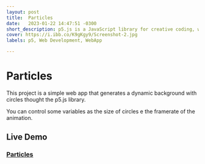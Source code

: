 ```yaml
---
layout: post
title:  Particles
date:   2023-01-22 14:47:51 -0300
short_description: p5.js is a JavaScript library for creative coding, with a focus on making coding accessible and inclusive for artists, designers, educators, beginners, and anyone else! 
cover: https://i.ibb.co/K9gKgy9/Screenshot-2.jpg
labels: p5, Web Development, WebApp

---
```



# Particles

This project is a simple web app that generates a dynamic background with circles thought the p5.js library.

You can control some variables as the size of circles e the framerate of the animation.

## Live Demo

### [Particles](https://lucasgeron.github.io/p5/particles)